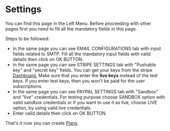 # Settings

You can find this page in the Left Menu. Before proceeding with other pages first you need to fill all the mandatory fields in this page.

Steps to be followed:

* In the same page you can see EMAIL CONFIGURATIONS tab with input fields related to SMTP. Fill all the mandatory input fields with valid details then click on OK BUTTON.
* In the same page you can see STRIPE SETTINGS tab with "Pushable key" and "secret key" fields. You can get your keys from the stripe [Dashboard.](https://dashboard.stripe.com/test/dashboard) Make sure that you enter the **live keys** instead of the test keys. If you enter test keys, then you won't be paid for the user subscriptions. 
* In the same page you can see PAYPAL SETTINGS tab with "Sandbox" and "live" credentials. For testing purpose choose SANDBOX option with valid sandbox credentials or if you want to use it as live, choose LIVE option,  by using valid live credentials.
* Enter valid details then click on OK BUTTON.

That's it now you can create [Plans](https://ramakrishnamundru.gitbooks.io/lcrm-saas/content/payplans.html).

